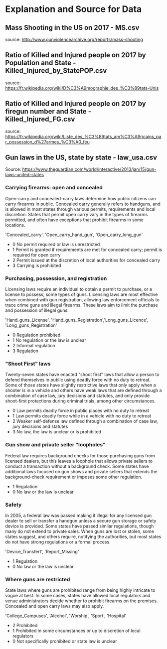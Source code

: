 # Explanation and Source for Data

## Mass Shooting in the US on 2017 - MS.csv

source: http://www.gunviolencearchive.org/reports/mass-shooting

## Ratio of Killed and Injured people on 2017 by Population and State  - Killed_Injured_by_StatePOP.csv

source: https://fr.wikipedia.org/wiki/D%C3%A9mographie_des_%C3%89tats-Unis

## Ratio of Killed and Injured people on 2017 by firegun number and State  - Killed_Injured_FG.csv

source: https://fr.wikipedia.org/wiki/Liste_des_%C3%89tats_am%C3%A9ricains_par_possession_d%27armes_%C3%A0_feu

## Gun laws in the US, state by state - law_usa.csv

Source: https://www.theguardian.com/world/interactive/2013/jan/15/gun-laws-united-states

### Carrying firearms: open and concealed

Open-carry and concealed-carry laws determine how public citizens can carry firearms in public. Concealed carry generally refers to handguns, and is allowed in most states through various permits, requirements and local discretion. States that permit open carry vary in the types of firearms permitted, and often have exceptions that prohibit firearms in some locations.

'Concealed_carry', 'Open_carry_hand_gun', 'Open_carry_long_gun'

- 0 No permit required or law is unrestricted
- 1 Permit is granted if requirements are met for concealed carry; permit is required for open carry
- 2 Permit issued at the discretion of local authorities for concealed carry
- 3 Carrying is prohibited



### Purchasing, possession, and registration

Licensing laws require an individual to obtain a permit to purchase, or a license to possess, some types of guns. Licensing laws are most effective when combined with gun registration, allowing law enforcement officials to trace crime guns and illegal firearms. These laws aim to limit the purchase and possession of illegal guns.

'Hand_guns_License', 'Hand_guns_Registration','Long_guns_Licence', 'Long_guns_Registration'

- 0 Regulation prohibited
- 1 No regulation or the law is unclear
- 2 Informal regulation
- 3 Regulation

### "Shoot First" laws

Twenty-seven states have enacted "shoot first" laws that allow a person to defend themselves in public using deadly force with no duty to retreat. Some of those states have slightly restrictive laws that only apply when a shooter is in a vehicle and others have weak laws that are defined through a combination of case law, jury decisions and statutes, and only provide shoot-first protections during criminal trials, among other circumstances.

- 0 Law permits deadly force in public places with no duty to retreat
- 1 Law permits deadly force while in a vehicle with no duty to retreat
- 2 Weaker self-defense law defined through a combination of case law, jury decisions and statutes
- 3 No law, the law is unclear or is prohibited

### Gun show and private seller "loopholes"

Federal law requires background checks for those purchasing guns from licensed dealers, but this leaves a loophole that allows private sellers to conduct a transaction without a background check. Some states have additional laws focused on gun shows and private sellers that extends the background-check requirement or imposes some other regulation.

- 1 Regulation
- 0 No law or the law is unclear

### Safety

In 2005, a federal law was passed making it illegal for any licensed gun dealer to sell or transfer a handgun unless a secure gun storage or safety device is provided. Some states have passed similar regulations, though many do not extend to private sales. When guns are lost or stolen, some states suggest, and others require, notifying the authorities, but most states do not have strong regulations or a formal process.


'Device_Transfert', 'Report_Missing'

- 1 Regulation
- 0 No law or the law is unclear

### Where guns are restricted

State laws where guns are prohibited range from being highly intricate to vague at best. In some cases, states have allowed local regulators and venue administrators decide whether to prohibit firearms on the premises. Concealed and open carry laws may also apply.


'College_Campuses', 'Alcohol', 'Worship', 'Sport', 'Hospital'

- 2 Prohibited
- 1 Prohibited in some circumstances or up to discretion of local regulators
- 0 Not specifically prohibited or state law is unclear






